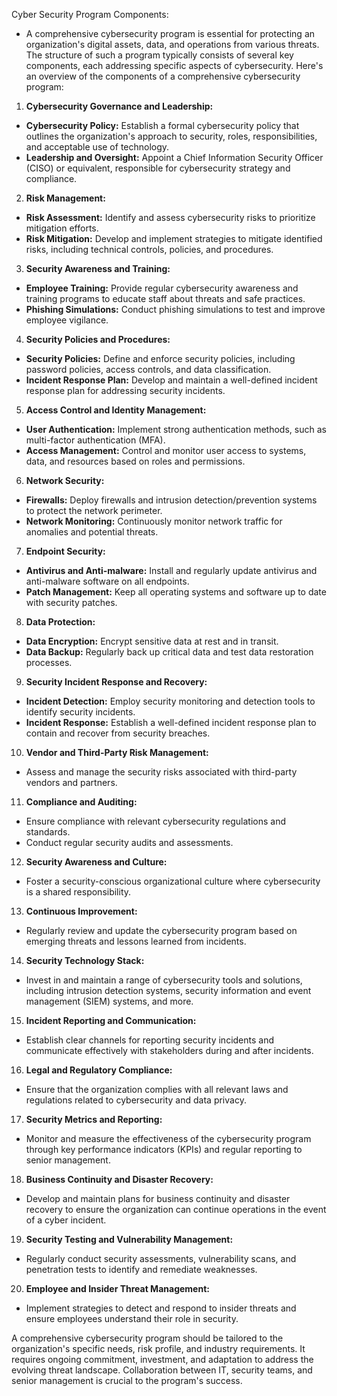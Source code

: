 
Cyber Security Program Components: 
- A comprehensive cybersecurity program is essential for protecting an organization's digital assets, data, and operations from various threats. The structure of such a program typically consists of several key components, each addressing specific aspects of cybersecurity. Here's an overview of the components of a comprehensive cybersecurity program: 
1. **Cybersecurity Governance and Leadership:**  
- **Cybersecurity Policy:**  Establish a formal cybersecurity policy that outlines the organization's approach to security, roles, responsibilities, and acceptable use of technology. 
- **Leadership and Oversight:**  Appoint a Chief Information Security Officer (CISO) or equivalent, responsible for cybersecurity strategy and compliance. 
2. **Risk Management:**  
- **Risk Assessment:**  Identify and assess cybersecurity risks to prioritize mitigation efforts. 
- **Risk Mitigation:**  Develop and implement strategies to mitigate identified risks, including technical controls, policies, and procedures. 
3. **Security Awareness and Training:**  
- **Employee Training:**  Provide regular cybersecurity awareness and training programs to educate staff about threats and safe practices. 
- **Phishing Simulations:**  Conduct phishing simulations to test and improve employee vigilance. 
4. **Security Policies and Procedures:**  
- **Security Policies:**  Define and enforce security policies, including password policies, access controls, and data classification. 
- **Incident Response Plan:**  Develop and maintain a well-defined incident response plan for addressing security incidents. 
5. **Access Control and Identity Management:**  
- **User Authentication:**  Implement strong authentication methods, such as multi-factor authentication (MFA). 
- **Access Management:**  Control and monitor user access to systems, data, and resources based on roles and permissions. 
6. **Network Security:**  
- **Firewalls:**  Deploy firewalls and intrusion detection/prevention systems to protect the network perimeter. 
- **Network Monitoring:**  Continuously monitor network traffic for anomalies and potential threats. 
7. **Endpoint Security:**  
- **Antivirus and Anti-malware:**  Install and regularly update antivirus and anti-malware software on all endpoints. 
- **Patch Management:**  Keep all operating systems and software up to date with security patches. 
8. **Data Protection:**  
- **Data Encryption:**  Encrypt sensitive data at rest and in transit. 
- **Data Backup:**  Regularly back up critical data and test data restoration processes. 
9. **Security Incident Response and Recovery:**  
- **Incident Detection:**  Employ security monitoring and detection tools to identify security incidents. 
- **Incident Response:**  Establish a well-defined incident response plan to contain and recover from security breaches. 
10. **Vendor and Third-Party Risk Management:** 
- Assess and manage the security risks associated with third-party vendors and partners. 
11. **Compliance and Auditing:** 
- Ensure compliance with relevant cybersecurity regulations and standards.
- Conduct regular security audits and assessments. 
12. **Security Awareness and Culture:** 
- Foster a security-conscious organizational culture where cybersecurity is a shared responsibility. 
13. **Continuous Improvement:** 
- Regularly review and update the cybersecurity program based on emerging threats and lessons learned from incidents. 
14. **Security Technology Stack:** 
- Invest in and maintain a range of cybersecurity tools and solutions, including intrusion detection systems, security information and event management (SIEM) systems, and more. 
15. **Incident Reporting and Communication:** 
- Establish clear channels for reporting security incidents and communicate effectively with stakeholders during and after incidents. 
16. **Legal and Regulatory Compliance:** 
- Ensure that the organization complies with all relevant laws and regulations related to cybersecurity and data privacy. 
17. **Security Metrics and Reporting:** 
- Monitor and measure the effectiveness of the cybersecurity program through key performance indicators (KPIs) and regular reporting to senior management. 
18. **Business Continuity and Disaster Recovery:** 
- Develop and maintain plans for business continuity and disaster recovery to ensure the organization can continue operations in the event of a cyber incident. 
19. **Security Testing and Vulnerability Management:** 
- Regularly conduct security assessments, vulnerability scans, and penetration tests to identify and remediate weaknesses. 
20. **Employee and Insider Threat Management:** 
- Implement strategies to detect and respond to insider threats and ensure employees understand their role in security.

A comprehensive cybersecurity program should be tailored to the organization's specific needs, risk profile, and industry requirements. It requires ongoing commitment, investment, and adaptation to address the evolving threat landscape. Collaboration between IT, security teams, and senior management is crucial to the program's success.
